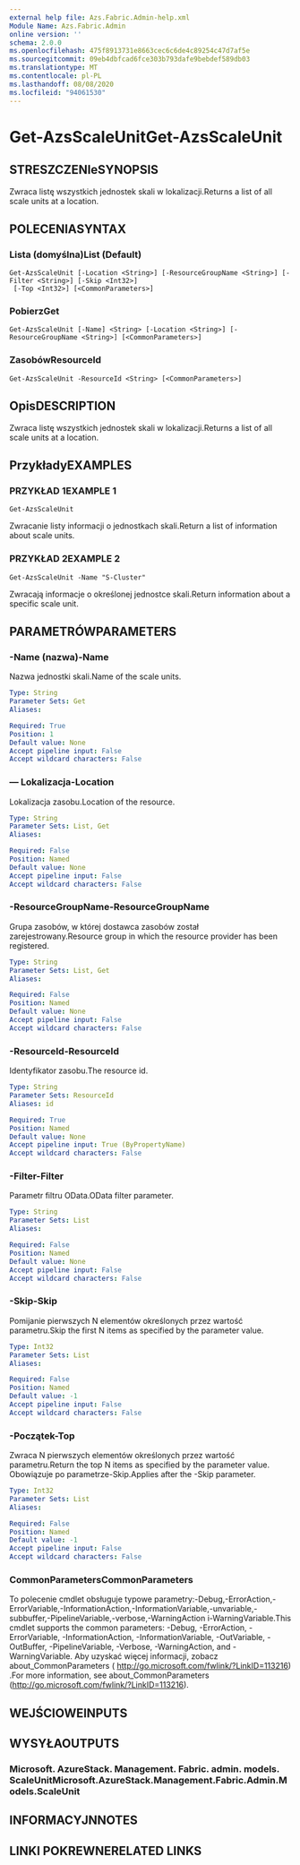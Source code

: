```yaml
---
external help file: Azs.Fabric.Admin-help.xml
Module Name: Azs.Fabric.Admin
online version: ''
schema: 2.0.0
ms.openlocfilehash: 475f8913731e8663cec6c6de4c89254c47d7af5e
ms.sourcegitcommit: 09eb4dbfcad6fce303b793dafe9bebdef589db03
ms.translationtype: MT
ms.contentlocale: pl-PL
ms.lasthandoff: 08/08/2020
ms.locfileid: "94061530"
---
```

# <span data-ttu-id="7cfdc-101">Get-AzsScaleUnit</span><span class="sxs-lookup"><span data-stu-id="7cfdc-101">Get-AzsScaleUnit</span></span>

## <span data-ttu-id="7cfdc-102">STRESZCZENIe</span><span class="sxs-lookup"><span data-stu-id="7cfdc-102">SYNOPSIS</span></span>
<span data-ttu-id="7cfdc-103">Zwraca listę wszystkich jednostek skali w lokalizacji.</span><span class="sxs-lookup"><span data-stu-id="7cfdc-103">Returns a list of all scale units at a location.</span></span>

## <span data-ttu-id="7cfdc-104">POLECENIA</span><span class="sxs-lookup"><span data-stu-id="7cfdc-104">SYNTAX</span></span>

### <span data-ttu-id="7cfdc-105">Lista (domyślna)</span><span class="sxs-lookup"><span data-stu-id="7cfdc-105">List (Default)</span></span>
```
Get-AzsScaleUnit [-Location <String>] [-ResourceGroupName <String>] [-Filter <String>] [-Skip <Int32>]
 [-Top <Int32>] [<CommonParameters>]
```

### <span data-ttu-id="7cfdc-106">Pobierz</span><span class="sxs-lookup"><span data-stu-id="7cfdc-106">Get</span></span>
```
Get-AzsScaleUnit [-Name] <String> [-Location <String>] [-ResourceGroupName <String>] [<CommonParameters>]
```

### <span data-ttu-id="7cfdc-107">Zasobów</span><span class="sxs-lookup"><span data-stu-id="7cfdc-107">ResourceId</span></span>
```
Get-AzsScaleUnit -ResourceId <String> [<CommonParameters>]
```

## <span data-ttu-id="7cfdc-108">Opis</span><span class="sxs-lookup"><span data-stu-id="7cfdc-108">DESCRIPTION</span></span>
<span data-ttu-id="7cfdc-109">Zwraca listę wszystkich jednostek skali w lokalizacji.</span><span class="sxs-lookup"><span data-stu-id="7cfdc-109">Returns a list of all scale units at a location.</span></span>

## <span data-ttu-id="7cfdc-110">Przykłady</span><span class="sxs-lookup"><span data-stu-id="7cfdc-110">EXAMPLES</span></span>

### <span data-ttu-id="7cfdc-111">PRZYKŁAD 1</span><span class="sxs-lookup"><span data-stu-id="7cfdc-111">EXAMPLE 1</span></span>
```
Get-AzsScaleUnit
```

<span data-ttu-id="7cfdc-112">Zwracanie listy informacji o jednostkach skali.</span><span class="sxs-lookup"><span data-stu-id="7cfdc-112">Return a list of information about scale units.</span></span>

### <span data-ttu-id="7cfdc-113">PRZYKŁAD 2</span><span class="sxs-lookup"><span data-stu-id="7cfdc-113">EXAMPLE 2</span></span>
```
Get-AzsScaleUnit -Name "S-Cluster"
```

<span data-ttu-id="7cfdc-114">Zwracają informacje o określonej jednostce skali.</span><span class="sxs-lookup"><span data-stu-id="7cfdc-114">Return information about a specific scale unit.</span></span>

## <span data-ttu-id="7cfdc-115">PARAMETRÓW</span><span class="sxs-lookup"><span data-stu-id="7cfdc-115">PARAMETERS</span></span>

### <span data-ttu-id="7cfdc-116">-Name (nazwa)</span><span class="sxs-lookup"><span data-stu-id="7cfdc-116">-Name</span></span>
<span data-ttu-id="7cfdc-117">Nazwa jednostki skali.</span><span class="sxs-lookup"><span data-stu-id="7cfdc-117">Name of the scale units.</span></span>

```yaml
Type: String
Parameter Sets: Get
Aliases:

Required: True
Position: 1
Default value: None
Accept pipeline input: False
Accept wildcard characters: False
```

### <span data-ttu-id="7cfdc-118">— Lokalizacja</span><span class="sxs-lookup"><span data-stu-id="7cfdc-118">-Location</span></span>
<span data-ttu-id="7cfdc-119">Lokalizacja zasobu.</span><span class="sxs-lookup"><span data-stu-id="7cfdc-119">Location of the resource.</span></span>

```yaml
Type: String
Parameter Sets: List, Get
Aliases:

Required: False
Position: Named
Default value: None
Accept pipeline input: False
Accept wildcard characters: False
```

### <span data-ttu-id="7cfdc-120">-ResourceGroupName</span><span class="sxs-lookup"><span data-stu-id="7cfdc-120">-ResourceGroupName</span></span>
<span data-ttu-id="7cfdc-121">Grupa zasobów, w której dostawca zasobów został zarejestrowany.</span><span class="sxs-lookup"><span data-stu-id="7cfdc-121">Resource group in which the resource provider has been registered.</span></span>

```yaml
Type: String
Parameter Sets: List, Get
Aliases:

Required: False
Position: Named
Default value: None
Accept pipeline input: False
Accept wildcard characters: False
```

### <span data-ttu-id="7cfdc-122">-ResourceId</span><span class="sxs-lookup"><span data-stu-id="7cfdc-122">-ResourceId</span></span>
<span data-ttu-id="7cfdc-123">Identyfikator zasobu.</span><span class="sxs-lookup"><span data-stu-id="7cfdc-123">The resource id.</span></span>

```yaml
Type: String
Parameter Sets: ResourceId
Aliases: id

Required: True
Position: Named
Default value: None
Accept pipeline input: True (ByPropertyName)
Accept wildcard characters: False
```

### <span data-ttu-id="7cfdc-124">-Filter</span><span class="sxs-lookup"><span data-stu-id="7cfdc-124">-Filter</span></span>
<span data-ttu-id="7cfdc-125">Parametr filtru OData.</span><span class="sxs-lookup"><span data-stu-id="7cfdc-125">OData filter parameter.</span></span>

```yaml
Type: String
Parameter Sets: List
Aliases:

Required: False
Position: Named
Default value: None
Accept pipeline input: False
Accept wildcard characters: False
```

### <span data-ttu-id="7cfdc-126">-Skip</span><span class="sxs-lookup"><span data-stu-id="7cfdc-126">-Skip</span></span>
<span data-ttu-id="7cfdc-127">Pomijanie pierwszych N elementów określonych przez wartość parametru.</span><span class="sxs-lookup"><span data-stu-id="7cfdc-127">Skip the first N items as specified by the parameter value.</span></span>

```yaml
Type: Int32
Parameter Sets: List
Aliases:

Required: False
Position: Named
Default value: -1
Accept pipeline input: False
Accept wildcard characters: False
```

### <span data-ttu-id="7cfdc-128">-Początek</span><span class="sxs-lookup"><span data-stu-id="7cfdc-128">-Top</span></span>
<span data-ttu-id="7cfdc-129">Zwraca N pierwszych elementów określonych przez wartość parametru.</span><span class="sxs-lookup"><span data-stu-id="7cfdc-129">Return the top N items as specified by the parameter value.</span></span>
<span data-ttu-id="7cfdc-130">Obowiązuje po parametrze-Skip.</span><span class="sxs-lookup"><span data-stu-id="7cfdc-130">Applies after the -Skip parameter.</span></span>

```yaml
Type: Int32
Parameter Sets: List
Aliases:

Required: False
Position: Named
Default value: -1
Accept pipeline input: False
Accept wildcard characters: False
```

### <span data-ttu-id="7cfdc-131">CommonParameters</span><span class="sxs-lookup"><span data-stu-id="7cfdc-131">CommonParameters</span></span>
<span data-ttu-id="7cfdc-132">To polecenie cmdlet obsługuje typowe parametry:-Debug,-ErrorAction,-ErrorVariable,-InformationAction,-InformationVariable,-unvariable,-subbuffer,-PipelineVariable,-verbose,-WarningAction i-WarningVariable.</span><span class="sxs-lookup"><span data-stu-id="7cfdc-132">This cmdlet supports the common parameters: -Debug, -ErrorAction, -ErrorVariable, -InformationAction, -InformationVariable, -OutVariable, -OutBuffer, -PipelineVariable, -Verbose, -WarningAction, and -WarningVariable.</span></span> <span data-ttu-id="7cfdc-133">Aby uzyskać więcej informacji, zobacz about_CommonParameters ( http://go.microsoft.com/fwlink/?LinkID=113216) .</span><span class="sxs-lookup"><span data-stu-id="7cfdc-133">For more information, see about_CommonParameters (http://go.microsoft.com/fwlink/?LinkID=113216).</span></span>

## <span data-ttu-id="7cfdc-134">WEJŚCIOWE</span><span class="sxs-lookup"><span data-stu-id="7cfdc-134">INPUTS</span></span>

## <span data-ttu-id="7cfdc-135">WYSYŁA</span><span class="sxs-lookup"><span data-stu-id="7cfdc-135">OUTPUTS</span></span>

### <span data-ttu-id="7cfdc-136">Microsoft. AzureStack. Management. Fabric. admin. models. ScaleUnit</span><span class="sxs-lookup"><span data-stu-id="7cfdc-136">Microsoft.AzureStack.Management.Fabric.Admin.Models.ScaleUnit</span></span>

## <span data-ttu-id="7cfdc-137">INFORMACYJN</span><span class="sxs-lookup"><span data-stu-id="7cfdc-137">NOTES</span></span>

## <span data-ttu-id="7cfdc-138">LINKI POKREWNE</span><span class="sxs-lookup"><span data-stu-id="7cfdc-138">RELATED LINKS</span></span>
